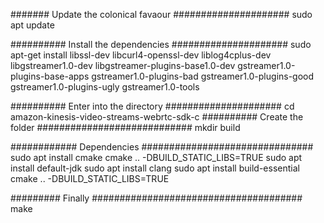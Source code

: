 ####### Update the colonical favaour #####################
sudo apt update

########## Install the dependencies #####################
sudo apt-get install libssl-dev libcurl4-openssl-dev liblog4cplus-dev libgstreamer1.0-dev libgstreamer-plugins-base1.0-dev gstreamer1.0-plugins-base-apps gstreamer1.0-plugins-bad gstreamer1.0-plugins-good gstreamer1.0-plugins-ugly gstreamer1.0-tools

########## Enter into the directory #####################
cd amazon-kinesis-video-streams-webrtc-sdk-c
########## Create the folder ############################
mkdir build

############ Dependencies ###############################
sudo apt install cmake
cmake .. -DBUILD_STATIC_LIBS=TRUE
sudo apt install default-jdk
sudo apt install clang
sudo apt install build-essential
cmake .. -DBUILD_STATIC_LIBS=TRUE


######### Finally ######################################
make



